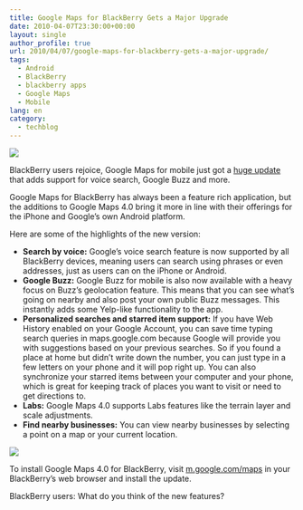 ```yaml
---
title: Google Maps for BlackBerry Gets a Major Upgrade
date: 2010-04-07T23:30:00+00:00
layout: single
author_profile: true
url: 2010/04/07/google-maps-for-blackberry-gets-a-major-upgrade/
tags:
  - Android
  - BlackBerry
  - blackberry apps
  - Google Maps
  - Mobile
lang: en
category: 
  - techblog
---
```

[![](http://2.bp.blogspot.com/_vaUVXcmC3OI/S70OKAVXNEI/AAAAAAAAB1E/R6lO_bYVqWM/s200/vs_cropped-bberry.png)](http://2.bp.blogspot.com/_vaUVXcmC3OI/S70OKAVXNEI/AAAAAAAAB1E/R6lO_bYVqWM/s1600-h/vs_cropped-bberry.png)

BlackBerry users rejoice, Google Maps for mobile just got a [huge update](http://googlemobile.blogspot.com/2010/04/google-maps-40-for-blackberry-adds.html) that adds support for voice search, Google Buzz and more.

Google Maps for BlackBerry has always been a feature rich application, but the additions to Google Maps 4.0 bring it more in line with their offerings for the iPhone and Google’s own Android platform.  
 
Here are some of the highlights of the new version:

  * **Search by voice:** Google’s voice search feature is now supported by all BlackBerry devices, meaning users can search using phrases or even addresses, just as users can on the iPhone or Android.
  * **Google Buzz:** Google Buzz for mobile is also now available with a heavy focus on Buzz’s geolocation feature. This means that you can see what’s going on nearby and also post your own public Buzz messages. This instantly adds some Yelp-like functionality to the app.
  * **Personalized searches and starred item support:** If you have Web History enabled on your Google Account, you can save time typing search queries in maps.google.com because Google will provide you with suggestions based on your previous searches. So if you found a place at home but didn’t write down the number, you can just type in a few letters on your phone and it will pop right up. You can also synchronize your starred items between your computer and your phone, which is great for keeping track of places you want to visit or need to get directions to.
  * **Labs:** Google Maps 4.0 supports Labs features like the terrain layer and scale adjustments.
  * **Find nearby businesses:** You can view nearby businesses by selecting a point on a map or your current location.

[![](http://1.bp.blogspot.com/_vaUVXcmC3OI/S70OUMOdlJI/AAAAAAAAB1I/UUi0fiiusE4/s320/buzz3_cropped-bberry.png)](http://1.bp.blogspot.com/_vaUVXcmC3OI/S70OUMOdlJI/AAAAAAAAB1I/UUi0fiiusE4/s1600-h/buzz3_cropped-bberry.png)

To install Google Maps 4.0 for BlackBerry, visit [m.google.com/maps](http://m.google.com/maps) in your BlackBerry’s web browser and install the update.

BlackBerry users: What do you think of the new features?
